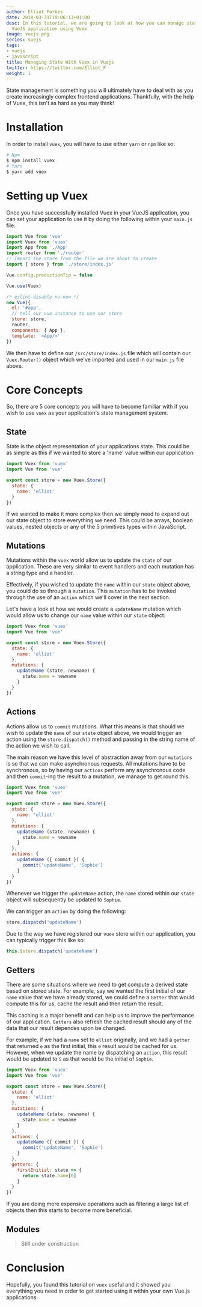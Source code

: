 ```yaml
---
author: Elliot Forbes
date: 2018-03-31T19:06:13+01:00
desc: In this tutorial, we are going to look at how you can manage state within your
  VueJS application using Vuex
image: vuejs.png
series: vuejs
tags:
- vuejs
- javascript
title: Managing State With Vuex in Vuejs
twitter: https://twitter.com/Elliot_F
weight: 1
---
```


State management is something you will ultimately have to deal with as you create increasingly complex frontend applications. Thankfully, with the help of Vuex, this isn't as hard as you may think! 

# Installation

In order to install `vuex`, you will have to use either `yarn` or `npm` like so:

```s
# Npm
$ npm install vuex
# Yarn
$ yarn add vuex
```

# Setting up Vuex

Once you have successfully installed Vuex in your VueJS application, you can set your application to use it by doing the following within your `main.js` file:

```js
import Vue from 'vue'
import Vuex from 'vuex'
import App from './App'
import router from './router'
// Import the store from the file we are about to create
import { store } from './store/index.js'

Vue.config.productionTip = false

Vue.use(Vuex)

/* eslint-disable no-new */
new Vue({
  el: '#app',
  // tell our vue instance to use our store
  store: store,
  router,
  components: { App },
  template: '<App/>'
})

``` 

We then have to define our `/src/store/index.js` file which will contain our `Vuex.Router()` object which we've imported and used in our `main.js` file above.

# Core Concepts

So, there are 5 core concepts you will have to become familiar with if you wish to use `vuex` as your application's state management system.

## State

State is the object representation of your applications state. This could be as simple as this if we wanted to store a 'name' value within our application:

```js
import Vuex from 'vuex'
import Vue from 'vue'

export const store = new Vuex.Store({
  state: {
    name: 'elliot'
  }
})
```

If we wanted to make it more complex then we simply need to expand out our state object to store everything we need. This could be arrays, boolean values, nested objects or any of the 5 primitives types within JavaScript.

## Mutations

Mutations within the `vuex` world allow us to update the `state` of our application. These are very similar to event handlers and each mutation has a string type and a handler. 

Effectively, if you wished to update the `name` within our `state` object above, you could do so through a `mutation`. This `mutation` has to be invoked through the use of an `action` which we'll cover in the next section. 

Let's have a look at how we would create a `updateName` mutation which would allow us to change our `name` value within our `state` object:

```js
import Vuex from 'vuex'
import Vue from 'vue'

export const store = new Vuex.Store({
  state: {
    name: 'elliot'
  },
  mutations: {
    updateName (state, newname) {
      state.name = newname
    }
  }
})
```

## Actions

Actions allow us to `commit` mutations. What this means is that should we wish to update the `name` of our `state` object above, we would trigger an action using the `store.dispatch()` method and passing in the string name of the action we wish to call. 

The main reason we have this level of abstraction away from our `mutations` is so that we can make asynchronous requests. All mutations have to be synchronous, so by having our `actions` perform any asynchronous code and then `commit`-ing the result to a mutation, we manage to get round this.  

```js
import Vuex from 'vuex'
import Vue from 'vue'

export const store = new Vuex.Store({
  state: {
    name: 'elliot'
  },
  mutations: {
    updateName (state, newname) {
      state.name = newname
    }
  },
  actions: {
    updateName ({ commit }) {
      commit('updateName', 'Sophie')
    }
  }
})
```

Whenever we trigger the `updateName` action, the `name` stored within our `state` object will subsequently be updated to `Sophie`. 

We can trigger an `action` by doing the following:

```js
store.dispatch('updateName')
```

Due to the way we have registered our `vuex` store within our application, you can typically trigger this like so:

```js
this.$store.dispatch('updateName')
``` 

## Getters

There are some situations where we need to get compute a derived state based on stored state. For example, say we wanted the first initial of our `name` value that we have already stored, we could define a `Getter` that would compute this for us, cache the result and then return the result.

This caching is a major benefit and can help us to improve the performance of our application. `Getters` also refresh the cached result should any of the data that our result dependes upon be changed.

For example, if we had a `name` set to `elliot` originally, and we had a `getter` that returned `e` as the first initial, this `e` result would be cached for us. However, when we update the name by dispatching an `action`, this result would be updated to `S` as that would be the initial of `Sophie`. 

```js
import Vuex from 'vuex'
import Vue from 'vue'

export const store = new Vuex.Store({
  state: {
    name: 'elliot'
  },
  mutations: {
    updateName (state, newname) {
      state.name = newname
    }
  },
  actions: {
    updateName ({ commit }) {
      commit('updateName', 'Sophie')
    }
  },
  getters: {
    firstInitial: state => {
      return state.name[0]
    }
  }
})
```

If you are doing more expensive operations such as filtering a large list of objects then this starts to become more beneficial.

## Modules

> Still under construction

# Conclusion

Hopefully, you found this tutorial on `vuex` useful and it showed you everything you need in order to get started using it within your own Vue.js applications.

